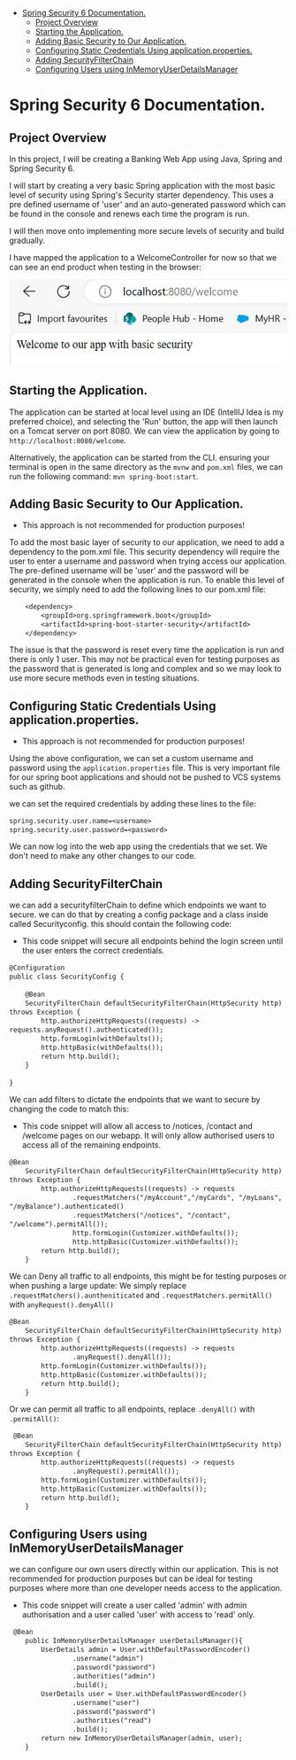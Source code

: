 - [Spring Security 6 Documentation.](#spring-security-6-documentation)
  - [Project Overview](#project-overview)
  - [Starting the Application.](#starting-the-application)
  - [Adding Basic Security to Our Application.](#adding-basic-security-to-our-application)
  - [Configuring Static Credentials Using application.properties.](#configuring-static-credentials-using-applicationproperties)
  - [Adding SecurityFilterChain](#adding-securityfilterchain)
  - [Configuring Users using InMemoryUserDetailsManager](#configuring-users-using-inmemoryuserdetailsmanager)
  


# Spring Security 6 Documentation.

## Project Overview

In this project, I will be creating a Banking Web App using Java, Spring and Spring Security 6.

I will start by creating a very basic Spring application with the most basic level of security using Spring's Security starter dependency. This uses a pre defined username of 'user' and an auto-generated password which can be found in the console and renews each time the program is run.

I will then move onto implementing more secure levels of security and build gradually.

I have mapped the application to a WelcomeController for now so that we can see an end product when testing in the browser:

![Welcome-Page](<imgs/Screenshot 2024-02-26 123447.png>)

## Starting the Application.
The application can be started at local level using an IDE (IntellIJ Idea is my preferred choice), and selecting the 'Run' button, the app will then launch on a Tomcat server on port 8080. We can view the application by going to `http://localhost:8080/welcome`.

Alternatively, the application can be started from the CLI. ensuring your terminal is open in the same directory as the `mvnw` and `pom.xml` files, we can run the following command:
`mvn spring-boot:start`.


## Adding Basic Security to Our Application.

- This approach is not recommended for production purposes!

To add the most basic layer of security to our application, we need to add a dependency to the pom.xml file. This security dependency will require the user to enter a username and password when trying access our application. The pre-defined username will be 'user' and the password will be generated in the console when the application is run. To enable this level of security, we simply need to add the following lines to our pom.xml file:

```
	<dependency>
		<groupId>org.springframework.boot</groupId>
		<artifactId>spring-boot-starter-security</artifactId>
	</dependency>

```
The issue is that the password is reset every time the application is run and there is only 1 user. This may not be practical even for testing purposes as the password that is generated is long and complex and so we may look to use more secure methods even in testing situations.


## Configuring Static Credentials Using application.properties.

- This approach is not recommended for production purposes!

Using the above configuration, we can set a custom username and password using the `application.properties` file. This is very important file for our spring boot applications and should not be pushed to VCS systems such as github.

we can set the required credentials by adding these lines to the file:

```
spring.security.user.name=<username>
spring.security.user.password=<password>

```

We can now log into the web app using the credentials that we set. We don't need to make any other changes to our code.

## Adding SecurityFilterChain

we can add a securityfilterChain to define which endpoints we want to secure. we can do that by creating a config package and a class inside called Securityconfig. this should contain the following code:

- This code snippet will secure all endpoints behind the login screen until the user enters the correct credentials.

```
@Configuration
public class SecurityConfig {

    @Bean
    SecurityFilterChain defaultSecurityFilterChain(HttpSecurity http) throws Exception {
        http.authorizeHttpRequests((requests) -> requests.anyRequest().authenticated());
        http.formLogin(withDefaults());
        http.httpBasic(withDefaults());
        return http.build();
    }

}

```

We can add filters to dictate the endpoints that we want to secure by changing the code to match this:

- This code snippet will allow all access to /notices, /contact and /welcome pages on our webapp. It will only allow authorised users to access all of the remaining endpoints. 

```
@Bean
    SecurityFilterChain defaultSecurityFilterChain(HttpSecurity http) throws Exception {
        http.authorizeHttpRequests((requests) -> requests
                .requestMatchers("/myAccount","/myCards", "/myLoans", "/myBalance").authenticated()
                .requestMatchers("/notices", "/contact", "/welcome").permitAll());
                http.formLogin(Customizer.withDefaults());
                http.httpBasic(Customizer.withDefaults());
        return http.build();
    }

```

We can Deny all traffic to all endpoints, this might be for testing purposes or when pushing a large update:
We simply replace `.requestMatchers().auntheniticated` and `.requestMatchers.permitAll()` with `anyRequest().denyAll()`

```
@Bean
    SecurityFilterChain defaultSecurityFilterChain(HttpSecurity http) throws Exception {
        http.authorizeHttpRequests((requests) -> requests
                .anyRequest().denyAll());
        http.formLogin(Customizer.withDefaults());
        http.httpBasic(Customizer.withDefaults());
        return http.build();
    }
```

Or we can permit all traffic to all endpoints, replace `.denyAll()` with `.permitAll()`:

```
 @Bean
    SecurityFilterChain defaultSecurityFilterChain(HttpSecurity http) throws Exception {
        http.authorizeHttpRequests((requests) -> requests
                .anyRequest().permitAll());
        http.formLogin(Customizer.withDefaults());
        http.httpBasic(Customizer.withDefaults());
        return http.build();
    }
```

## Configuring Users using InMemoryUserDetailsManager

we can configure our own users directly within our application. This is not recommended for production purposes but can be ideal for testing purposes where more than one developer needs access to the application.

 - This code snippet will create a user called 'admin' with admin authorisation and a user called 'user' with access to 'read' only.

```
 @Bean
    public InMemoryUserDetailsManager userDetailsManager(){
        UserDetails admin = User.withDefaultPasswordEncoder()
                .username("admin")
                .password("password")
                .authorities("admin")
                .build();
        UserDetails user = User.withDefaultPasswordEncoder()
                .username("user")
                .password("password")
                .authorities("read")
                .build();
        return new InMemoryUserDetailsManager(admin, user);
    }
```

